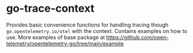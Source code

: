 # go-trace-context
Provides basic convenience functions for handling tracing though `go.opentelemetry.io/otel` with the context.
Contains examples on how to use. More examples of base package at https://github.com/open-telemetry/opentelemetry-go/tree/main/example